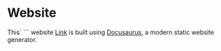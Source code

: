 # Website

This` ``` website [Link](https://github.com/mashford/shi) is built using [Docusaurus](https://docusaurus.io/), a modern static website generator.
